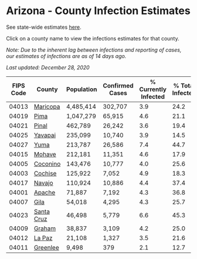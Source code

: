 # Arizona - County Infection Estimates

See state-wide estimates [here](/infections/us-az).

Click on a county name to view the infections estimates for that county.

*Note: Due to the inherent lag between infections and reporting of cases, our estimates of infections are as of 14 days ago.*

*Last updated: December 28, 2020*

|   FIPS Code |                   County |   Population |   Confirmed Cases |   % Currently Infected |   % Total Infected |
|-------------|--------------------------|--------------|-------------------|------------------------|--------------------|
|       04013 |     [Maricopa](maricopa) |    4,485,414 |           302,707 |                    3.9 |               24.2 |
|       04019 |             [Pima](pima) |    1,047,279 |            65,915 |                    4.6 |               21.1 |
|       04021 |           [Pinal](pinal) |      462,789 |            26,242 |                    3.6 |               19.4 |
|       04025 |       [Yavapai](yavapai) |      235,099 |            10,740 |                    3.9 |               14.5 |
|       04027 |             [Yuma](yuma) |      213,787 |            26,586 |                    7.4 |               44.7 |
|       04015 |         [Mohave](mohave) |      212,181 |            11,351 |                    4.6 |               17.9 |
|       04005 |     [Coconino](coconino) |      143,476 |            10,777 |                    4.0 |               25.6 |
|       04003 |       [Cochise](cochise) |      125,922 |             7,052 |                    4.9 |               18.3 |
|       04017 |         [Navajo](navajo) |      110,924 |            10,886 |                    4.4 |               37.4 |
|       04001 |         [Apache](apache) |       71,887 |             7,192 |                    4.3 |               36.8 |
|       04007 |             [Gila](gila) |       54,018 |             4,295 |                    4.3 |               25.7 |
|       04023 | [Santa Cruz](santa-cruz) |       46,498 |             5,779 |                    6.6 |               45.3 |
|       04009 |         [Graham](graham) |       38,837 |             3,109 |                    4.2 |               25.0 |
|       04012 |         [La Paz](la-paz) |       21,108 |             1,327 |                    3.5 |               21.6 |
|       04011 |     [Greenlee](greenlee) |        9,498 |               379 |                    2.1 |               12.7 |